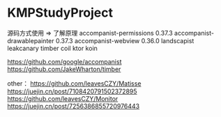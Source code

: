 # KMPStudyProject

源码方式使用 => 了解原理
accompanist-permissions 0.37.3
accompanist-drawablepainter 0.37.3
accompanist-webview 0.36.0
landscapist
leakcanary
timber
coil
ktor
koin

https://github.com/google/accompanist
https://github.com/JakeWharton/timber

other：
https://github.com/leavesCZY/Matisse
https://juejin.cn/post/7108420791502372895
https://github.com/leavesCZY/Monitor
https://juejin.cn/post/7256386855720976443
